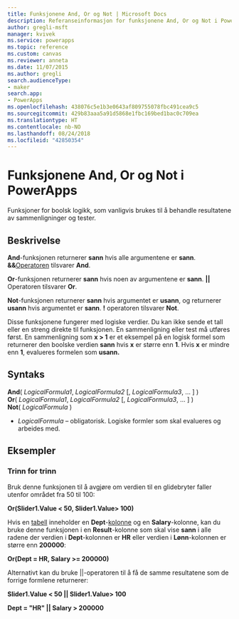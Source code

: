 ```yaml
---
title: Funksjonene And, Or og Not | Microsoft Docs
description: Referanseinformasjon for funksjonene And, Or og Not i PowerApps, inkludert syntaks og eksempler
author: gregli-msft
manager: kvivek
ms.service: powerapps
ms.topic: reference
ms.custom: canvas
ms.reviewer: anneta
ms.date: 11/07/2015
ms.author: gregli
search.audienceType:
- maker
search.app:
- PowerApps
ms.openlocfilehash: 438076c5e1b3e0643af809755078fbc491cea9c5
ms.sourcegitcommit: 429b83aaa5a91d5868e1fbc169bed1bac0c709ea
ms.translationtype: HT
ms.contentlocale: nb-NO
ms.lasthandoff: 08/24/2018
ms.locfileid: "42850354"
---
```

# <a name="and-or-and-not-functions-in-powerapps"></a>Funksjonene And, Or og Not i PowerApps
Funksjoner for boolsk logikk, som vanligvis brukes til å behandle resultatene av sammenligninger og tester.

## <a name="description"></a>Beskrivelse
**And**-funksjonen returnerer **sann** hvis alle argumentene er **sann**.  **&&**[Operatoren](operators.md) tilsvarer **And**.

**Or**-funksjonen returnerer **sann** hvis noen av argumentene er **sann**.  **||** Operatoren tilsvarer **Or**.

**Not**-funksjonen returnerer **sann** hvis argumentet er **usann**, og returnerer **usann** hvis argumentet er **sann**.  **!** operatoren tilsvarer **Not**.

Disse funksjonene fungerer med logiske verdier. Du kan ikke sende et tall eller en streng direkte til funksjonen. En sammenligning eller test må utføres først. En sammenligning som **x > 1** er et eksempel på en logisk formel som returnerer den boolske verdien **sann** hvis **x** er større enn **1**. Hvis **x** er mindre enn **1**, evalueres formelen som **usann.**

## <a name="syntax"></a>Syntaks
**And**( *LogicalFormula1*, *LogicalFormula2* [, *LogicalFormula3*, ... ] )<br>
**Or**( *LogicalFormula1*, *LogicalFormula2* [, *LogicalFormula3*, ... ] )<br>
**Not**( *LogicalFormula* )

* *LogicalFormula* – obligatorisk.  Logiske formler som skal evalueres og arbeides med.

## <a name="examples"></a>Eksempler
### <a name="step-by-step"></a>Trinn for trinn
Bruk denne funksjonen til å avgjøre om verdien til en glidebryter faller utenfor området fra 50 til 100:

**Or(Slider1.Value < 50, Slider1.Value> 100)**

Hvis en [tabell](../working-with-tables.md) inneholder en **Dept**-[kolonne](../working-with-tables.md#columns) og en **Salary**-kolonne, kan du bruke denne funksjonen i en **Result**-kolonne som skal vise **sann** i alle radene der verdien i **Dept**-kolonnen er **HR** eller verdien i **Lønn**-kolonnen er større enn **200000**:

**Or(Dept = HR, Salary >= 200000)**

Alternativt kan du bruke ||-operatoren til å få de samme resultatene som de forrige formlene returnerer:

**Slider1.Value < 50 || Slider1.Value> 100**

**Dept = "HR" || Salary > 200000**

